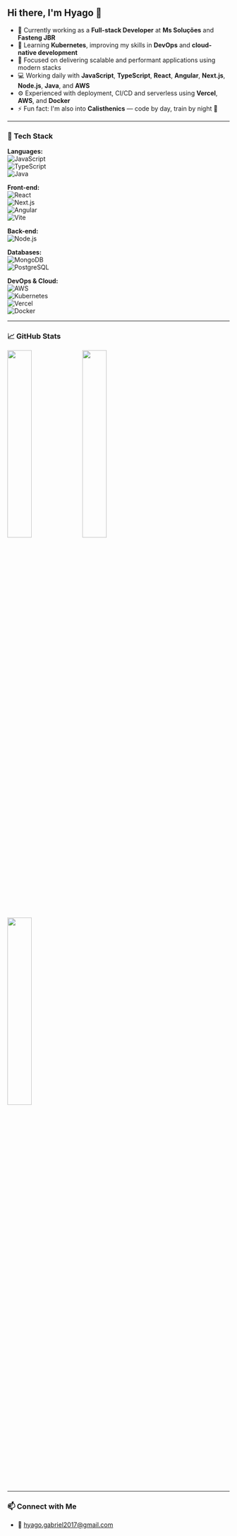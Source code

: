 ## Hi there, I'm Hyago 👋

- 🔭 Currently working as a **Full-stack Developer** at **Ms Soluções** and **Fasteng JBR**
- 🌱 Learning **Kubernetes**, improving my skills in **DevOps** and **cloud-native development**
- 🚀 Focused on delivering scalable and performant applications using modern stacks
- 💻 Working daily with **JavaScript**, **TypeScript**, **React**, **Angular**, **Next.js**, **Node.js**, **Java**, and **AWS**
- ⚙️ Experienced with deployment, CI/CD and serverless using **Vercel**, **AWS**, and **Docker**
- ⚡ Fun fact: I'm also into **Calisthenics** — code by day, train by night 💪

---

### 🚀 Tech Stack

**Languages:**  
![JavaScript](https://img.shields.io/badge/JavaScript-F7DF1E?style=flat&logo=javascript&logoColor=000)  
![TypeScript](https://img.shields.io/badge/TypeScript-3178C6?style=flat&logo=typescript&logoColor=fff)  
![Java](https://img.shields.io/badge/Java-007396?style=flat&logo=java&logoColor=fff)

**Front-end:**  
![React](https://img.shields.io/badge/React-61DAFB?style=flat&logo=react&logoColor=000)  
![Next.js](https://img.shields.io/badge/Next.js-000000?style=flat&logo=next.js&logoColor=fff)  
![Angular](https://img.shields.io/badge/Angular-DD0031?style=flat&logo=angular&logoColor=fff)  
![Vite](https://img.shields.io/badge/Vite-646CFF?style=flat&logo=vite&logoColor=fff)

**Back-end:**  
![Node.js](https://img.shields.io/badge/Node.js-339933?style=flat&logo=node.js&logoColor=fff)

**Databases:**  
![MongoDB](https://img.shields.io/badge/MongoDB-47A248?style=flat&logo=mongodb&logoColor=fff)  
![PostgreSQL](https://img.shields.io/badge/PostgreSQL-4169E1?style=flat&logo=postgresql&logoColor=fff)

**DevOps & Cloud:**  
![AWS](https://img.shields.io/badge/AWS-232F3E?style=flat&logo=amazon-aws&logoColor=fff)  
![Kubernetes](https://img.shields.io/badge/Kubernetes-326CE5?style=flat&logo=kubernetes&logoColor=fff)  
![Vercel](https://img.shields.io/badge/Vercel-000000?style=flat&logo=vercel&logoColor=fff)  
![Docker](https://img.shields.io/badge/Docker-2496ED?style=flat&logo=docker&logoColor=fff)

---

### 📈 GitHub Stats

<p align="left">
  <img width="33%" src="https://github-readme-stats.vercel.app/api?username=Hyaguiin&show_icons=true&theme=github_dark" />
  <img width="33%" src="https://github-readme-streak-stats.herokuapp.com/?user=Hyaguiin&theme=github-dark" />
  <img width="33%" src="https://github-readme-stats.vercel.app/api/top-langs/?username=Hyaguiin&layout=compact&theme=github_dark" />
</p>





---

### 📫 Connect with Me

- 📧 hyago.gabriel2017@gmail.com


